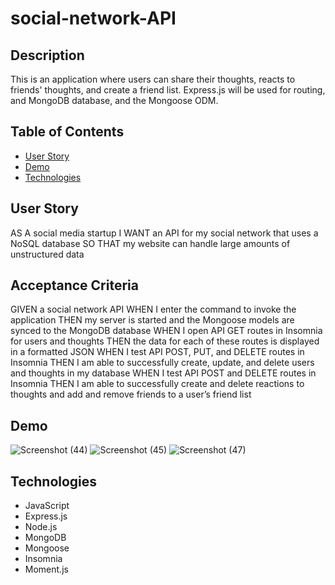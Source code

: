 # social-network-API

## Description
This is an application where users can share their thoughts, reacts to friends' thoughts, and create a friend list. Express.js will be used for routing, and MongoDB database, and the Mongoose ODM.

## Table of Contents
-  [User Story](#userstory)
-  [Demo](#demo)
-  [Technologies](#technologies)

## User Story
AS A social media startup
I WANT an API for my social network that uses a NoSQL database
SO THAT my website can handle large amounts of unstructured data

## Acceptance Criteria
GIVEN a social network API
WHEN I enter the command to invoke the application
THEN my server is started and the Mongoose models are synced to the MongoDB database
WHEN I open API GET routes in Insomnia for users and thoughts
THEN the data for each of these routes is displayed in a formatted JSON
WHEN I test API POST, PUT, and DELETE routes in Insomnia
THEN I am able to successfully create, update, and delete users and thoughts in my database
WHEN I test API POST and DELETE routes in Insomnia
THEN I am able to successfully create and delete reactions to thoughts and add and remove friends to a user’s friend list

## Demo
![Screenshot (44)](https://github.com/ant05man/social-network-API/assets/132954354/7a03c7e8-8471-4fd3-a8e4-44ad8c7d3940)
![Screenshot (45)](https://github.com/ant05man/social-network-API/assets/132954354/eb45dda4-a62c-4727-ac48-2220f474ece5)
![Screenshot (47)](https://github.com/ant05man/social-network-API/assets/132954354/0336bb1f-fe61-4def-9886-037b141a929a)

## Technologies
-  JavaScript
-  Express.js
-  Node.js
-  MongoDB
-  Mongoose
-  Insomnia
-  Moment.js

